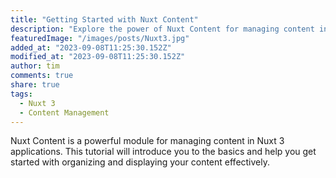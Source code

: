 ```yaml
---
title: "Getting Started with Nuxt Content"
description: "Explore the power of Nuxt Content for managing content in your Nuxt 3 applications."
featuredImage: "/images/posts/Nuxt3.jpg"
added_at: "2023-09-08T11:25:30.152Z"
modified_at: "2023-09-08T11:25:30.152Z"
author: tim
comments: true
share: true
tags:
  - Nuxt 3
  - Content Management
---
```


Nuxt Content is a powerful module for managing content in Nuxt 3 applications. This tutorial will introduce you to the basics and help you get started with organizing and displaying your content effectively.
